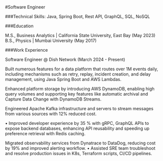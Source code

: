 #Software Engineer

###Technical Skills: Java, Spring Boot, Rest API, GraphQL, SQL, NoSQL

###Education

M.S., Business Analytics | California State University, East Bay (May 2023)
B.S., Physics | Mumbai University (May 2017)

###Work Experience

Software Engineer @ Dish Network (March 2024 - Present)

Built numerous features for a data platform that routes over 1M events daily, including mechanisms such as retry, replay,
incident creation, and delay management, using Java Spring Boot and AWS Lambdas.

Enhanced platform storage by introducing AWS DynamoDB, enabling high query volumes and supporting key features like
automatic archival and Capture Data Change with DynamoDB Streams.

Engineered Apache Kafka infrastructure and servers to stream messages from various sources with 12% reduced cost.

• Improved developer experience by 35 % with gRPC, GraphQL APIs to expose backend databases, enhancing API reusability
and speeding up preference retrieval with Redis caching.

Migrated observability services from Dynatrace to DataDog, reducing cost by 19% and improved alerting workflow.
• Assisted SRE team troubleshoot and resolve production issues in K8s, Terraform scripts, CI/CD pipelines.
